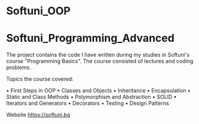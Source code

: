 # Softuni_OOP
# Softuni_Programming_Advanced
The project contains the code I have written during my studies in Softuni's course "Programming Basics". The course consisted of lectures and coding problems.

Topics the course covered:

• First Steps in OOP
• Classes and Objects
• Inheritance
• Encapsulation
• Static and Class Methods
• Polymorphism and Abstraction • SOLID
• Iterators and Generators
• Decorators
• Testing
• Design Patterns

Website https://softuni.bg


